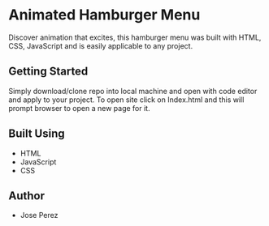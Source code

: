 # Animated Hamburger Menu 
Discover animation that excites, this hamburger menu was built with HTML, CSS, JavaScript and is easily applicable to any project.

## Getting Started
Simply download/clone repo into local machine and open with code editor and apply to your project. To open site click on Index.html and this will prompt browser to open a new page for it.

## Built Using
- HTML
- JavaScript
- CSS

## Author
- Jose Perez
